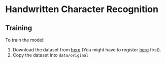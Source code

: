 # Handwritten Character Recognition

## Training
To train the model:
1. Download the dataset from [here](http://www.fki.inf.unibe.ch/DBs/iamDB/data) (You might have to register [here](http://www.fki.inf.unibe.ch/DBs/iamDB/iLogin/index.php) first).
2. Copy the dataset into `data/original`